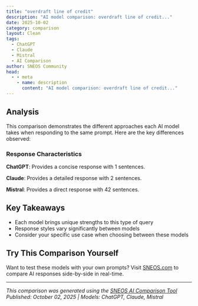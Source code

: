 ```yaml
---
title: "overdraft line of credit"
description: "AI model comparison: overdraft line of credit..."
date: 2025-10-02
category: comparison
layout: Clean
tags:
  - ChatGPT
  - Claude
  - Mistral
  - AI Comparison
author: SNEOS Community
head:
  - - meta
    - name: description
      content: "AI model comparison: overdraft line of credit..."
---
```


<ChatComparison
  title="overdraft line of credit"
  prompt="overdraft line of credit"
  :responses='{"ChatGPT": "An overdraft line of credit is a financial product offered by banks and credit unions that allows customers to withdraw more money than they have available in their checking accounts, up to a predetermined limit. This is essentially a loan that helps cover short-term cash flow needs, preventing checks from bouncing or debit transactions from being declined due to insufficient funds.\n\n### Key Features of an Overdraft Line of Credit:\n\n1. **Preapproved Limit**: The bank sets a credit limit for the overdraft, which may be determined based on the customer&#x27;s creditworthiness and banking history.\n\n2. **Interest Rates**: Borrowing from an overdraft line of credit usually incurs interest, which can be higher than traditional loans but lower than credit card rates.\n\n3. **Flexible Access**: Customers can access funds as needed, making it a convenient option for unexpected expenses.\n\n4. **Automatic Transfers**: Many banks automatically transfer funds from the overdraft line to cover transactions, ensuring that payments are made without penalties.\n\n5. **Repayment Terms**: The borrowed amount plus interest is typically due when the customer makes a deposit into the checking account. Some banks might require minimum payments or monthly payments.\n\n6. **Fees**: There may be fees associated with using the overdraft credit line, such as transaction fees or annual fees.\n\n### Pros and Cons:\n\n#### Pros:\n- **Convenience**: Provides immediate access to funds when needed.\n- **Prevents Fees**: Helps avoid overdraft fees and returned payments.\n- **Flexible Borrowing**: Customers can borrow only what they need.\n\n#### Cons:\n- **Interest Costs**: Interest can accumulate quickly if the borrowed amount is not repaid soon.\n- **Potential for Misuse**: Easy access can lead to overspending or reliance on borrowed funds.\n\n### Alternatives:\n- Traditional overdraft protection services\n- Personal loans\n- Credit cards with cash advance options\n\n### Considerations:\nBefore applying for an overdraft line of credit, it&#x27;s essential to understand the terms and conditions, including interest rates, fees, and repayment obligations. It&#x27;s also wise to compare it with other options to find the most suitable financial product for your needs.", "Claude": "An overdraft line of credit is a financial safety net that allows you to spend more money than you have in your checking account, up to a predetermined limit.\n\n## How It Works\n- **Automatic coverage**: When you make a purchase or write a check that exceeds your account balance, the bank covers the difference\n- **Credit limit**: You\u0027re approved for a specific overdraft limit (typically $100-$1,000\u002B)\n- **Repayment**: You must repay the negative balance plus fees and interest\n\n## Key Features\n- **Interest charges**: Usually 15-21% APR on the overdrawn amount\n- **Fees**: Often $25-$35 per overdraft incident\n- **No declined transactions**: Helps avoid embarrassing declined payments\n- **Flexible repayment**: Pay back when convenient (within reason)\n\n## Pros\n- Prevents bounced checks and declined debit cards\n- Can help in genuine emergencies\n- Often cheaper than payday loans\n- Automatic protection\n\n## Cons\n- High fees and interest rates\n- Can encourage overspending\n- Fees can compound quickly\n- May impact credit if severely overused\n\n## Alternatives to Consider\n- **Emergency savings fund**\n- **Personal line of credit** (often better rates)\n- **Credit card** (may have lower fees)\n- **Budgeting apps** for better money management\n\nMost financial experts recommend using overdraft protection sparingly and focusing on building an emergency fund instead.", "Mistral": "An overdraft line of credit is a type of loan that is linked to your checking account. It allows you to spend more money than you have in your account, up to a certain limit, without incurring the typical fees associated with overdrafts. Here are some key features and considerations:\n\n### Key Features:\n1. **Credit Limit**: You are given a predetermined credit limit, which is the maximum amount you can overdraw.\n2. **Interest Rates**: You pay interest on the amount you overdraw, typically at a higher rate than other types of loans.\n3. **Automatic Coverage**: When you overdraw your account, the overdraft line of credit automatically covers the difference, preventing overdraft fees.\n4. **Repayment**: You need to repay the amount you overdraw, plus interest, usually within a specified period.\n\n### Benefits:\n1. **Avoid Overdraft Fees**: Helps you avoid the high fees associated with overdrafts.\n2. **Flexibility**: Provides a safety net for unexpected expenses or temporary cash shortfalls.\n3. **Convenience**: Automatically covers overdrafts, so you don\u0027t have to worry about bounced checks or declined transactions.\n\n### Considerations:\n1. **Interest Costs**: The interest rates can be high, so it\u0027s important to repay the overdrawn amount quickly to minimize costs.\n2. **Credit Limit**: The credit limit may not be sufficient to cover large expenses.\n3. **Credit Impact**: Like any line of credit, it can affect your credit score if not managed properly.\n4. **Fees**: Some banks may charge fees for setting up or maintaining the overdraft line of credit.\n\n### How It Works:\n1. **Application**: You apply for an overdraft line of credit through your bank. The bank will review your credit history and financial situation to determine your eligibility and credit limit.\n2. **Usage**: When you overdraw your checking account, the overdraft line of credit covers the difference up to your credit limit.\n3. **Repayment**: You repay the overdrawn amount plus interest. Some banks may require minimum monthly payments.\n\n### Example:\nSuppose you have a checking account with a balance of $500 and an overdraft line of credit with a limit of $1,000. If you write a check for $800, your account will be overdrawn by $300. The overdraft line of credit will cover this amount, and you will owe $300 plus interest.\n\n### Tips for Managing an Overdraft Line of Credit:\n1. **Monitor Your Account**: Regularly check your account balance to avoid overdrawing unnecessarily.\n2. **Repay Quickly**: Pay back the overdrawn amount as soon as possible to minimize interest charges.\n3. **Budget Wisely**: Use the overdraft line of credit as a last resort and focus on budgeting to avoid overdrawing your account.\n\nAn overdraft line of credit can be a useful financial tool, but it\u0027s important to use it responsibly to avoid accumulating debt and high interest charges."}' 
  published-date="12:37"
/>

## Analysis

This comparison demonstrates the different approaches each AI model takes when responding to the same prompt. Here are the key differences observed:

### Response Characteristics

**ChatGPT**: Provides a concise response with 1 sentences. 

**Claude**: Provides a detailed response with 2 sentences. 

**Mistral**: Provides a direct response with 42 sentences. 

## Key Takeaways

- Each model brings unique strengths to this type of query
- Response styles vary significantly between models
- Consider your specific use case when choosing between these models

## Try This Comparison Yourself

Want to test these models with your own prompts? Visit [SNEOS.com](https://sneos.com) to compare AI responses side-by-side in real-time.

---

*This comparison was generated using the [SNEOS AI Comparison Tool](https://sneos.com)*
*Published: October 02, 2025 | Models: ChatGPT, Claude, Mistral*
